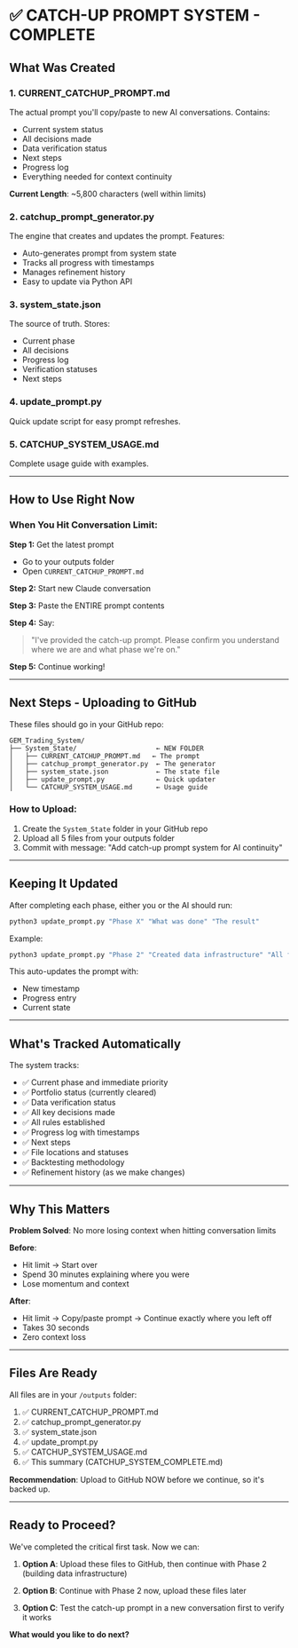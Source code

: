 # ✅ CATCH-UP PROMPT SYSTEM - COMPLETE

## What Was Created

### 1. **CURRENT_CATCHUP_PROMPT.md**
The actual prompt you'll copy/paste to new AI conversations. Contains:
- Current system status
- All decisions made
- Data verification status
- Next steps
- Progress log
- Everything needed for context continuity

**Current Length**: ~5,800 characters (well within limits)

### 2. **catchup_prompt_generator.py**
The engine that creates and updates the prompt. Features:
- Auto-generates prompt from system state
- Tracks all progress with timestamps
- Manages refinement history
- Easy to update via Python API

### 3. **system_state.json**
The source of truth. Stores:
- Current phase
- All decisions
- Progress log
- Verification statuses
- Next steps

### 4. **update_prompt.py**
Quick update script for easy prompt refreshes.

### 5. **CATCHUP_SYSTEM_USAGE.md**
Complete usage guide with examples.

---

## How to Use Right Now

### When You Hit Conversation Limit:

**Step 1:** Get the latest prompt
- Go to your outputs folder
- Open `CURRENT_CATCHUP_PROMPT.md`

**Step 2:** Start new Claude conversation

**Step 3:** Paste the ENTIRE prompt contents

**Step 4:** Say:
> "I've provided the catch-up prompt. Please confirm you understand where we are and what phase we're on."

**Step 5:** Continue working!

---

## Next Steps - Uploading to GitHub

These files should go in your GitHub repo:

```
GEM_Trading_System/
├── System_State/                    ← NEW FOLDER
│   ├── CURRENT_CATCHUP_PROMPT.md   ← The prompt
│   ├── catchup_prompt_generator.py  ← The generator
│   ├── system_state.json            ← The state file
│   ├── update_prompt.py             ← Quick updater
│   └── CATCHUP_SYSTEM_USAGE.md      ← Usage guide
```

### How to Upload:

1. Create the `System_State` folder in your GitHub repo
2. Upload all 5 files from your outputs folder
3. Commit with message: "Add catch-up prompt system for AI continuity"

---

## Keeping It Updated

After completing each phase, either you or the AI should run:

```bash
python3 update_prompt.py "Phase X" "What was done" "The result"
```

Example:
```bash
python3 update_prompt.py "Phase 2" "Created data infrastructure" "All folders ready"
```

This auto-updates the prompt with:
- New timestamp
- Progress entry
- Current state

---

## What's Tracked Automatically

The system tracks:
- ✅ Current phase and immediate priority
- ✅ Portfolio status (currently cleared)
- ✅ Data verification status
- ✅ All key decisions made
- ✅ All rules established
- ✅ Progress log with timestamps
- ✅ Next steps
- ✅ File locations and statuses
- ✅ Backtesting methodology
- ✅ Refinement history (as we make changes)

---

## Why This Matters

**Problem Solved**: No more losing context when hitting conversation limits

**Before**: 
- Hit limit → Start over
- Spend 30 minutes explaining where you were
- Lose momentum and context

**After**:
- Hit limit → Copy/paste prompt → Continue exactly where you left off
- Takes 30 seconds
- Zero context loss

---

## Files Are Ready

All files are in your `/outputs` folder:
1. ✅ CURRENT_CATCHUP_PROMPT.md
2. ✅ catchup_prompt_generator.py
3. ✅ system_state.json
4. ✅ update_prompt.py
5. ✅ CATCHUP_SYSTEM_USAGE.md
6. ✅ This summary (CATCHUP_SYSTEM_COMPLETE.md)

**Recommendation**: Upload to GitHub NOW before we continue, so it's backed up.

---

## Ready to Proceed?

We've completed the critical first task. Now we can:

1. **Option A**: Upload these files to GitHub, then continue with Phase 2 (building data infrastructure)

2. **Option B**: Continue with Phase 2 now, upload these files later

3. **Option C**: Test the catch-up prompt in a new conversation first to verify it works

**What would you like to do next?**
